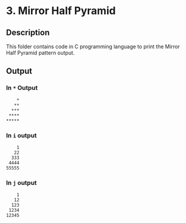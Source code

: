 # 3. Mirror Half Pyramid

## Description

This folder contains code in C programming language to print the Mirror Half Pyramid pattern output.

## Output

### In `*` Output

```
    *
   **
  ***
 ****
*****
```

### In `i` output

```
    1
   22
  333
 4444
55555
```

### In `j` output

```
    1
   12
  123
 1234
12345
```
